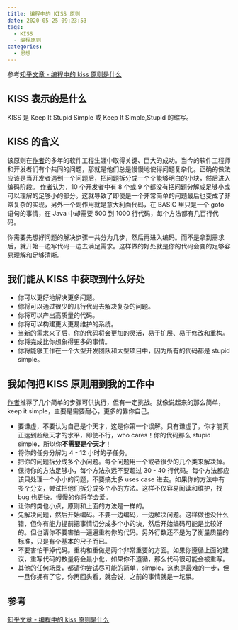 ```yaml
---
title: 编程中的 KISS 原则
date: 2020-05-25 09:23:53
tags:
  - KISS
  - 编程原则
categories:
  - 思想
---
```


参考[知乎文章 - 编程中的 kiss 原则是什么](https://zhuanlan.zhihu.com/p/110031390)

<!-- more -->

## KISS 表示的是什么

KISS 是 Keep It Stupid Simple 或 Keep It Simple,Stupid 的缩写。

## KISS 的含义

该原则在[作者](https://www.zhihu.com/people/san-guo-you-xi-da-shi)的多年的软件工程生涯中取得关键、巨大的成功。当今的软件工程师和开发者们有个共同的问题，那就是他们总是慢慢地使得问题复杂化。正确的做法应该是当开发者遇到一个问题后，把问题拆分成一个个能够明白的小块，然后进入编码阶段。
[作者](https://www.zhihu.com/people/san-guo-you-xi-da-shi)认为，10 个开发者中有 8 个或 9 个都没有把问题分解成足够小或可以理解的足够小的部分。这就导致了即使是一个非常简单的问题最后也变成了非常复杂的实现，另外一个副作用就是意大利面代码，在 BASIC 里只是一个 goto 语句的事情，在 Java 中却需要 500 到 1000 行代码，每个方法都有几百行代码。

你需要先想好问题的解决步骤一共分为几步，然后再进入编码。而不是拿到需求后，就开始一边写代码一边去满足需求。这样做的好处就是你的代码会变的足够容易理解和足够清晰。

## 我们能从 KISS 中获取到什么好处

- 你可以更好地解决更多问题。
- 你将可以通过很少的几行代码去解决复杂的问题。
- 你将可以产出高质量的代码。
- 你将可以构建更大更易维护的系统。
- 当新的需求来了后，你的代码将会更加的灵活，易于扩展、易于修改和重构。
- 你将完成比你想象得更多的事情。
- 你将能够工作在一个大型开发团队和大型项目中，因为所有的代码都是 stupid simple。

## 我如何把 KISS 原则用到我的工作中

[作者](https://www.zhihu.com/people/san-guo-you-xi-da-shi)推荐了几个简单的步骤可供执行，但有一定挑战。就像说起来的那么简单，keep it simple，主要是需要耐心，更多的靠你自己。

- 要谦虚，不要认为自己是个天才，这是你第一个误解。只有谦虚了，你才能真正达到超级天才的水平，即使不行，who cares！你的代码那么 stupid simple，所以你**不需要是个天才**！
- 将你的任务分解为 4 - 12 小时的子任务。
- 把你的问题拆分成多个小问题。每个问题用一个或者很少的几个类来解决掉。
- 保持你的方法足够小，每个方法永远不要超过 30 - 40 行代码。每个方法都应该只处理一个小小的问题，不要搞太多 uses case 进去。如果你的方法中有多个分支，尝试把他们拆分成多个小的方法。这样不仅容易阅读和维护，找 bug 也更快。慢慢的你将学会爱。
- 让你的类也小点，原则和上面的方法是一样的。
- 先解决问题，然后开始编码。不要一边编码，一边解决问题。这样做也没什么错，但你有能力提前把事情切分成多个小的块，然后开始编码可能是比较好的。但也请你不要害怕一遍遍重构你的代码。另外行数还不是为了衡量质量的标准，只是有个基本的尺子而已。
- 不要害怕干掉代码。重构和重做是两个非常重要的方面。如果你遵循上面的建议，重写代码的数量将会最小化，如果你不遵循，那么代码很可能会被重写。
- 其他的任何场景，都请你尝试尽可能的简单，simple，这也是最难的一步，但一旦你拥有了它，你再回头看，就会说，之前的事情就是一坨屎。

## 参考

[知乎文章 - 编程中的 kiss 原则是什么](https://zhuanlan.zhihu.com/p/110031390)
